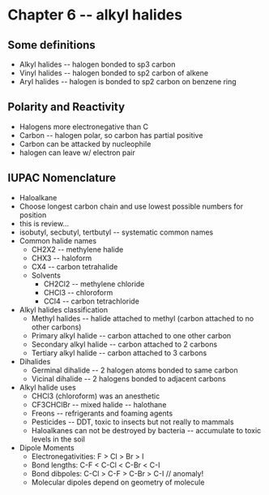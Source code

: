 # Chapter 6 -- alkyl halides

## Some definitions
* Alkyl halides -- halogen bonded to sp3 carbon
* Vinyl halides -- halogen bonded to sp2 carbon of alkene
* Aryl halides -- halogen is bonded to sp2 carbon on benzene ring

## Polarity and Reactivity
* Halogens more electronegative than C
* Carbon -- halogen polar, so carbon has partial positive
* Carbon can be attacked by nucleophile
* halogen can leave w/ electron pair

## IUPAC Nomenclature
* Haloalkane
* Choose longest carbon chain and use lowest possible numbers for position
* this is review...
* isobutyl, secbutyl, tertbutyl -- systematic common names
* Common halide names
  * CH2X2 -- methylene halide
  * CHX3 -- haloform
  * CX4 -- carbon tetrahalide
  * Solvents
    * CH2Cl2 -- methylene chloride
    * CHCl3 -- chloroform
    * CCl4 -- carbon tetrachloride
* Alkyl halides classification
  * Methyl halides -- halide attached to methyl (carbon attached to no other carbons)
  * Primary alkyl halide -- carbon attached to one other carbon
  * Secondary alkyl halide -- carbon attached to 2 carbons
  * Tertiary alkyl halide -- carbon attached to 3 carbons
* Dihalides
  * Germinal dihalide -- 2 halogen atoms bonded to same carbon
  * Vicinal dihalide -- 2 halogens bonded to adjacent carbons
* Alkyl halide uses
  * CHCl3 (chloroform) was an anesthetic
  * CF3CHClBr -- mixed halide -- halothane
  * Freons -- refrigerants and foaming agents
  * Pesticides -- DDT, toxic to insects but not really to mammals
  * Haloalkanes can not be destroyed by bacteria -- accumulate to toxic levels in the soil
* Dipole Moments
  * Electronegativities: F > Cl > Br > I
  * Bond lengths: C-F < C-Cl < C-Br < C-I
  * Bond dibpoles: C-Cl > C-F > C-Br > C-I // anomaly!
  * Molecular dipoles depend on geometry of molecule
